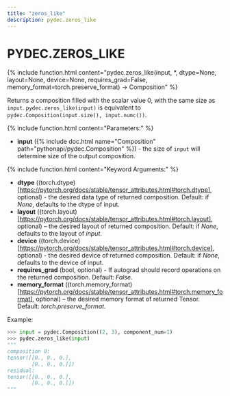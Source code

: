 ```yaml
---
title: "zeros_like"
description: pydec.zeros_like
---
```

# PYDEC.ZEROS_LIKE
{% include function.html content="pydec.zeros_like(input, *, dtype=None, layout=None, device=None, requires_grad=False, memory_format=torch.preserve_format) -> Composition" %}

Returns a composition filled with the scalar value 0, with the same size as `input`. `pydec.zeros_like(input)` is equivalent to `pydec.Composition(input.size(), input.numc())`.

{% include function.html content="Parameters:" %}

* **input** ({% include doc.html name="Composition" path="pythonapi/pydec.Composition" %}) - the size of `input` will determine size of the output composition.

{% include function.html content="Keyword Arguments:" %}

* **dtype** ((torch.dtype)[https://pytorch.org/docs/stable/tensor_attributes.html#torch.dtype], optional) - the desired data type of returned composition. Default: if *None*, defaults to the dtype of input.
* **layout** ((torch.layout)[https://pytorch.org/docs/stable/tensor_attributes.html#torch.layout], optional) – the desired layout of returned composition. Default: if *None*, defaults to the layout of *input*.
* **device** ((torch.device)[https://pytorch.org/docs/stable/tensor_attributes.html#torch.device], optional) - the desired device of returned composition. Default: if *None*, defaults to the device of input.
* **requires_grad** (bool, optional) - If autograd should record operations on the returned composition. Default: *False*.
* **memory_format** ((torch.memory_format)[https://pytorch.org/docs/stable/tensor_attributes.html#torch.memory_format], optional) – the desired memory format of returned Tensor. Default: *torch.preserve_format*.

Example:
```python
>>> input = pydec.Composition((2, 3), component_num=1)
>>> pydec.zeros_like(input)
"""
composition 0:        
tensor([[0., 0., 0.], 
        [0., 0., 0.]])
residual:
tensor([[0., 0., 0.],
        [0., 0., 0.]])
"""
```
